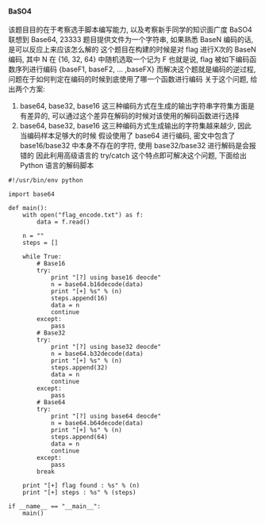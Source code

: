 #### BaSO4
该题目目的在于考察选手脚本编写能力, 以及考察新手同学的知识面广度
BaSO4 联想到 Base64, 23333
题目提供文件为一个字符串, 如果熟悉 BaseN 编码的话, 是可以反应上来应该怎么解的
这个题目在构建的时候是对 flag 进行X次的 BaseN 编码, 其中 N 在 {16, 32, 64} 中随机选取一个记为 F
也就是说, flag 被如下编码函数序列进行编码
{baseF1, baseF2, ... ,baseFX}
而解决这个题就是编码的逆过程, 问题在于如何判定在编码的时候到底使用了哪一个函数进行编码
关于这个问题, 给出两个方案:
1. base64, base32, base16 这三种编码方式在生成的输出字符串字符集方面是有差异的, 可以通过这个差异在解码的时候对该使用的解码函数进行选择
2. base64, base32, base16 这三种编码方式生成输出的字符集越来越少, 因此当编码样本足够大的时候
假设使用了 base64 进行编码, 密文中包含了 base16/base32 中本身不存在的字符, 使用 base32/base32 进行解码是会报错的
因此利用高级语言的 try/catch 这个特点即可解决这个问题, 下面给出 Python 语言的解码脚本
```
#!/usr/bin/env python

import base64

def main():
	with open("flag_encode.txt") as f:
		data = f.read()
	
	n = ""
	steps = []
	
	while True:
		# Base16
		try:
			print "[?] using base16 deocde"
			n = base64.b16decode(data)
			print "[+] %s" % (n)
			steps.append(16)
			data = n
			continue
		except:
			pass
		# Base32
		try:
			print "[?] using base32 deocde"
			n = base64.b32decode(data)
			print "[+] %s" % (n)
			steps.append(32)
			data = n
			continue
		except:
			pass
		# Base64
		try:
			print "[?] using base64 deocde"
			n = base64.b64decode(data)
			print "[+] %s" % (n)
			steps.append(64)
			data = n
			continue
		except:
			pass
		break

	print "[+] flag found : %s" % (n)
	print "[+] steps : %s" % (steps)
	
if __name__ == "__main__":
	main()
```
